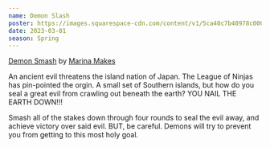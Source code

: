 ```yaml
---
name: Demon Slash
poster: https://images.squarespace-cdn.com/content/v1/5ca40c7b40978c0001458f5d/6059a029-1db5-47fb-810d-4bc9abd9a3e4/C0046190-5D36-43F5-9238-90A3CCE99BB7.gif?format=2500w
date: 2023-03-01
season: Spring
---
```

[Demon Smash](https://www.lexaloffle.com/bbs/?tid=50706) by [Marina Makes](https://twitter.com/MarinaMakes)

An ancient evil threatens the island nation of Japan. The League of Ninjas has pin-pointed the orgin. A small set of Southern islands, but how do you seal a great evil from crawling out beneath the earth? YOU NAIL THE EARTH DOWN!!!

Smash all of the stakes down through four rounds to seal the evil away, and achieve victory over said evil. BUT, be careful. Demons will try to prevent you from getting to this most holy goal.